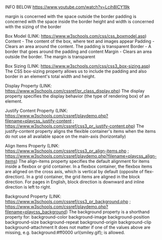 INFO BELOW
https://www.youtube.com/watch?v=Lcih8lCY19k

margin is concerned with the space outside the border
padding is concerned with the space inside the border
height and width is concerned with the sizing of the border

Box Model (LINK: https://www.w3schools.com/css/css_boxmodel.asp)
Content - The content of the box, where text and images appear
Padding - Clears an area around the content. The padding is transparent
Border - A border that goes around the padding and content
Margin - Clears an area outside the border. The margin is transparent

Box Sizing (LINK: https://www.w3schools.com/css/css3_box-sizing.asp)
The CSS box-sizing property allows us to include the padding and
also border in an element's total width and height.

Display Property (LINK: https://www.w3schools.com/cssref/pr_class_display.php)
The display property specifies the display behavior (the type of rendering box) of an element.

Justify Content Property (LINK: https://www.w3schools.com/cssref/playdemo.php?filename=playcss_justify-content ; https://www.w3schools.com/cssref/css3_pr_justify-content.php)
The justify-content property aligns the flexible container's items when the items do not use all available space on the main-axis (horizontally)

Align Items Property (LINK: https://www.w3schools.com/cssref/css3_pr_align-items.php ; https://www.w3schools.com/cssref/playdemo.php?filename=playcss_align-items)
The align-items property specifies the default alignment for items inside a flexbox or grid container.
In a flexbox container, the flexbox items are aligned on the cross axis, which is vertical by default (opposite of flex-direction).
In a grid container, the grid items are aligned in the block direction. For pages in English, block direction is downward and inline direction is left to right.

Background Property (LINK: https://www.w3schools.com/cssref/css3_pr_background.php ; https://www.w3schools.com/cssref/playdemo.php?filename=playcss_background)
The background property is a shorthand property for:
background-color
background-image
background-position
background-size
background-repeat
background-origin
background-clip
background-attachment
It does not matter if one of the values above are missing, e.g. background:#ff0000 url(smiley.gif); is allowed.
